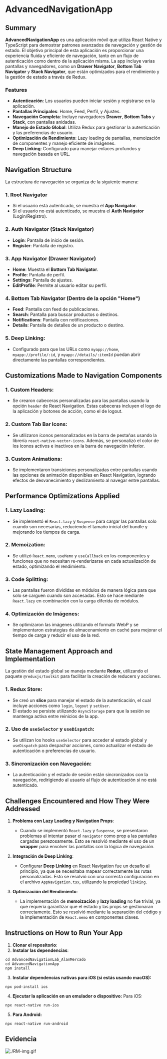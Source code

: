 # AdvancedNavigationApp

## Summary

**AdvancedNavigationApp** es una aplicación móvil que utiliza React Native y TypeScript para demostrar patrones avanzados de navegación y gestión de estado. El objetivo principal de esta aplicación es proporcionar una experiencia fluida y eficiente de navegación, tanto en un flujo de autenticación como dentro de la aplicación misma. La app incluye varias pantallas y navegadores, como un **Drawer Navigator**, **Bottom Tab Navigator** y **Stack Navigator**, que están optimizados para el rendimiento y la gestión de estado a través de Redux.

### Features

- **Autenticación**: Los usuarios pueden iniciar sesión y registrarse en la aplicación.
- **Pantallas Principales**: Home, Feed, Perfil, y Ajustes.
- **Navegación Completa**: Incluye navegadores **Drawer**, **Bottom Tabs** y **Stack**, con pantallas anidadas.
- **Manejo de Estado Global**: Utiliza Redux para gestionar la autenticación y las preferencias de usuario.
- **Optimización de Rendimiento**: Lazy loading de pantallas, memoización de componentes y manejo eficiente de imágenes.
- **Deep Linking**: Configurado para manejar enlaces profundos y navegación basada en URL.

## Navigation Structure

La estructura de navegación se organiza de la siguiente manera:

### 1. **Root Navigator**
   - Si el usuario está autenticado, se muestra el **App Navigator**.
   - Si el usuario no está autenticado, se muestra el **Auth Navigator** (Login/Registro).

### 2. **Auth Navigator** (Stack Navigator)
   - **Login**: Pantalla de inicio de sesión.
   - **Register**: Pantalla de registro.

### 3. **App Navigator** (Drawer Navigator)
   - **Home**: Muestra el **Bottom Tab Navigator**.
   - **Profile**: Pantalla de perfil.
   - **Settings**: Pantalla de ajustes.
   - **EditProfile**: Permite al usuario editar su perfil.

### 4. **Bottom Tab Navigator** (Dentro de la opción "Home")
   - **Feed**: Pantalla con feed de publicaciones.
   - **Search**: Pantalla para buscar productos o destinos.
   - **Notifications**: Pantalla con notificaciones.
   - **Details**: Pantalla de detalles de un producto o destino.

### 5. **Deep Linking**:
   - Configurado para que las URLs como `myapp://home`, `myapp://profile/:id`, y `myapp://details/:itemId` puedan abrir directamente las pantallas correspondientes.

## Customizations Made to Navigation Components

### 1. **Custom Headers**:
   - Se crearon cabeceras personalizadas para las pantallas usando la opción `header` de React Navigation. Estas cabeceras incluyen el logo de la aplicación y botones de acción, como el de logout.

### 2. **Custom Tab Bar Icons**:
   - Se utilizaron íconos personalizados en la barra de pestañas usando la librería `react-native-vector-icons`. Además, se personalizó el color de los íconos activos e inactivos en la barra de navegación inferior.

### 3. **Custom Animations**:
   - Se implementaron transiciones personalizadas entre pantallas usando las opciones de animación disponibles en React Navigation, logrando efectos de desvanecimiento y deslizamiento al navegar entre pantallas.

## Performance Optimizations Applied

### 1. **Lazy Loading**:
   - Se implementó el `React.lazy` y `Suspense` para cargar las pantallas solo cuando son necesarias, reduciendo el tamaño inicial del bundle y mejorando los tiempos de carga.

### 2. **Memoization**:
   - Se utilizó `React.memo`, `useMemo` y `useCallback` en los componentes y funciones que no necesitan re-renderizarse en cada actualización de estado, optimizando el rendimiento.

### 3. **Code Splitting**:
   - Las pantallas fueron divididas en módulos de manera lógica para que solo se carguen cuando son accesadas. Esto se hace mediante `React.lazy` en combinación con la carga diferida de módulos.

### 4. **Optimización de Imágenes**:
   - Se optimizaron las imágenes utilizando el formato WebP y se implementaron estrategias de almacenamiento en caché para mejorar el tiempo de carga y reducir el uso de la red.

## State Management Approach and Implementation

La gestión del estado global se maneja mediante **Redux**, utilizando el paquete `@reduxjs/toolkit` para facilitar la creación de reducers y acciones.

### 1. **Redux Store**:
   - Se creó un **slice** para manejar el estado de la autenticación, el cual incluye acciones como `login`, `logout` y `setUser`.
   - El estado se persiste utilizando `AsyncStorage` para que la sesión se mantenga activa entre reinicios de la app.

### 2. **Uso de `useSelector` y `useDispatch`**:
   - Se utilizan los hooks `useSelector` para acceder al estado global y `useDispatch` para despachar acciones, como actualizar el estado de autenticación o preferencias de usuario.

### 3. **Sincronización con Navegación**:
   - La autenticación y el estado de sesión están sincronizados con la navegación, redirigiendo al usuario al flujo de autenticación si no está autenticado.

## Challenges Encountered and How They Were Addressed

1. **Problema con Lazy Loading y Navigation Props**:
   - Cuando se implementó `React.lazy` y `Suspense`, se presentaron problemas al intentar pasar el `navigator` como prop a las pantallas cargadas perezosamente. Esto se resolvió mediante el uso de un **wrapper** para envolver las pantallas con la lógica de navegación.

2. **Integración de Deep Linking**:
   - Configurar **Deep Linking** en React Navigation fue un desafío al principio, ya que se necesitaba mapear correctamente las rutas personalizadas. Esto se resolvió con una correcta configuración en el archivo `AppNavigation.tsx`, utilizando la propiedad `linking`.

3. **Optimización del Rendimiento**:
   - La implementación de **memoización** y **lazy loading** no fue trivial, ya que requería garantizar que el estado y las props se gestionaran correctamente. Esto se resolvió mediante la separación del código y la implementación de `React.memo` en componentes claves.

## Instructions on How to Run Your App

1. **Clonar el repositorio**:
2. **Instalar las dependencias**:

```
cd AdvancedNavigationLab_AlanMercado
cd AdvancedNavigationApp
npm install
```
3. **Instalar dependencias nativas para iOS (si estás usando macOS):**

```
npx pod-install ios
```
4. **Ejecutar la aplicación en un emulador o dispositivo:**
Para iOS:
```
npx react-native run-ios
```
5. **Para Android:**
```
npx react-native run-android
```

## Evidencia

![./RM-img.gif](RM-img.gif)